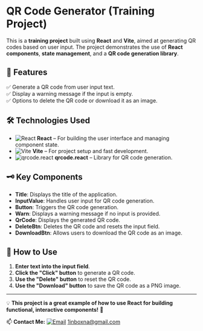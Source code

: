 # QR Code Generator (Training Project)

This is a **training project** built using **React** and **Vite**, aimed at generating QR codes based on user input. The project demonstrates the use of **React components**, **state management**, and a **QR code generation library**.

## 📌 Features

✅ Generate a QR code from user input text.  
✅ Display a warning message if the input is empty.  
✅ Options to delete the QR code or download it as an image.  

## 🛠️ Technologies Used  

- ![React](https://img.shields.io/badge/React-232F3E?style=for-the-badge&logo=react&logoColor=61DAFB) **React** – For building the user interface and managing component state.  
- ![Vite](https://img.shields.io/badge/Vite-232F3E?style=for-the-badge&logo=vite&logoColor=646CFF) **Vite** – For project setup and fast development.  
- ![qrcode.react](https://img.shields.io/badge/qrcode.react-232F3E?style=for-the-badge&logo=react&logoColor=61DAFB) **qrcode.react** – Library for QR code generation.

## 🗝️ Key Components

- **Title**: Displays the title of the application.  
- **InputValue**: Handles user input for QR code generation.  
- **Button**: Triggers the QR code generation.  
- **Warn**: Displays a warning message if no input is provided.  
- **QrCode**: Displays the generated QR code.  
- **DeleteBtn**: Deletes the QR code and resets the input field.  
- **DownloadBtn**: Allows users to download the QR code as an image.

## 🚀 How to Use

1. **Enter text into the input field**.  
2. **Click the "Click" button** to generate a QR code.  
3. **Use the "Delete" button** to reset the QR code.  
4. **Use the "Download" button** to save the QR code as a PNG image.

---

💡 **This project is a great example of how to use React for building functional, interactive components!** 🚀

📫 **Contact Me:** [![Email](https://img.shields.io/badge/Email-%231DA1F2?style=for-the-badge&logo=gmail&logoColor=white)](mailto:1inboxna@gmail.com) [1inboxna@gmail.com](mailto:1inboxna@gmail.com)

